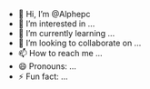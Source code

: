 - 👋 Hi, I’m @Alphepc
- 👀 I’m interested in ...
- 🌱 I’m currently learning ...
- 💞️ I’m looking to collaborate on ...
- 📫 How to reach me ...
- 😄 Pronouns: ...
- ⚡ Fun fact: ...

<!---
Alphepc/Alphepc is a ✨ special ✨ repository because its `README.md` (this file) appears on your GitHub profile.
You can click the Preview link to take a look at your changes.
--->
